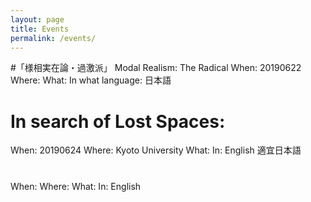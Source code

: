 ```yaml
---
layout: page
title: Events
permalink: /events/
---
```


#「様相実在論・過激派」 Modal Realism: The Radical
When: 20190622
Where:
What:
In what language: 日本語

# In search of Lost Spaces:
When: 20190624
Where: Kyoto University
What:
In: English 適宜日本語

#
When:
Where:
What:
In: English
